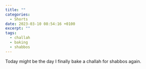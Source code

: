 ```yaml
---
title: ""
categories:
  - Shorts
date: 2023-03-10 08:54:16 +0100
excerpt: ""
tags:
  - challah
  - baking
  - shabbos
---
```


Today might be the day I finally bake a challah for shabbos again.
